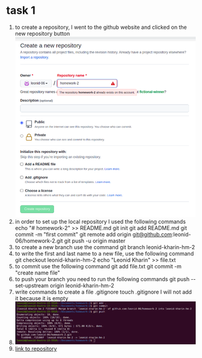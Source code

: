 # task 1
1. to create a repository, I went to the github website and clicked on the new repository button
![](1.png)
2. in order to set up the local repository I used the following commands
    echo "# homework-2" >> README.md
    git init
    git add README.md
    git commit -m "first commit"
    git remote add origin git@github.com:leonid-06/homework-2.git
    git push -u origin master
3. to create a new branch use the command 
    git branch leonid-kharin-hm-2
4. to write the first and last name to a new file, use the following command
    git checkout leonid-kharin-hm-2
    echo "Leonid Kharin" >> file.txt
5. to commit use the following command
    git add file.txt
    git commit -m "create name file"
6. to push your branch you need to run the following commands
    git push --set-upstream origin leonid-kharin-hm-2
7. write commands to create a file .gitignore
    touch .gitignore
I will not add it because it is empty
8. ![](b.png)
9. [link to repository](https://github.com/leonid-06/homework-2)
